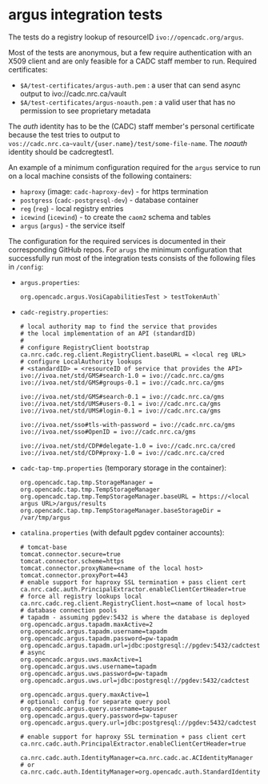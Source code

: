 # argus integration tests

The tests do a registry lookup of resourceID `ivo://opencadc.org/argus`.

Most of the tests are anonymous, but a few require authentication with an X509 client and are only feasible 
for a CADC staff member to run. Required certificates:
* `$A/test-certificates/argus-auth.pem` : a user that can send async output to ivo://cadc.nrc.ca/vault
* `$A/test-certificates/argus-noauth.pem` : a valid user that has no permission to see proprietary metadata

The _auth_ identity has to be the (CADC) staff member's personal certificate because the test tries to output
to `vos://cadc.nrc.ca~vault/{user.name}/test/some-file-name`. The _noauth_ identity should be cadcregtest1.

An example of a minimum configuration required for the `argus` service to run on a local machine consists of the
following containers:
- `haproxy` (image: `cadc-haproxy-dev`) - for https termination
- `postgress` (`cadc-postgresql-dev`) - database container
- `reg` (`reg`) - local registry entries
- `icewind` (`icewind`) - to create the `caom2` schema and tables
- `argus` (`argus`) - the service itself

The configuration for the required services is documented in their corresponding GitHub repos. For `arugs` the
minimum configuration that successfully run most of the integration tests consists of the following files in
`/config`:
- `argus.properties`:
    ```
    org.opencadc.argus.VosiCapabilitiesTest > testTokenAuth`
    ```
- `cadc-registry.properties`:
    ```
    # local authority map to find the service that provides
    # the local implementation of an API (standardID)
    #
    # configure RegistryClient bootstrap
    ca.nrc.cadc.reg.client.RegistryClient.baseURL = <local reg URL>
    # configure LocalAuthority lookups
    # <standardID> = <resourceID of service that provides the API>
    ivo://ivoa.net/std/GMS#search-1.0 = ivo://cadc.nrc.ca/gms
    ivo://ivoa.net/std/GMS#groups-0.1 = ivo://cadc.nrc.ca/gms

    ivo://ivoa.net/std/GMS#search-0.1 = ivo://cadc.nrc.ca/gms
    ivo://ivoa.net/std/UMS#users-0.1 = ivo://cadc.nrc.ca/gms
    ivo://ivoa.net/std/UMS#login-0.1 = ivo://cadc.nrc.ca/gms

    ivo://ivoa.net/sso#tls-with-password = ivo://cadc.nrc.ca/gms
    ivo://ivoa.net/sso#OpenID = ivo://cadc.nrc.ca/gms

    ivo://ivoa.net/std/CDP#delegate-1.0 = ivo://cadc.nrc.ca/cred
    ivo://ivoa.net/std/CDP#proxy-1.0 = ivo://cadc.nrc.ca/cred
    ```

- `cadc-tap-tmp.properties` (temporary storage in the container):
    ```
    org.opencadc.tap.tmp.StorageManager = org.opencadc.tap.tmp.TempStorageManager
    org.opencadc.tap.tmp.TempStorageManager.baseURL = https://<local argus URL>/argus/results
    org.opencadc.tap.tmp.TempStorageManager.baseStorageDir = /var/tmp/argus
  ```

- `catalina.properties` (with default pgdev container accounts):
    ```
    # tomcat-base
    tomcat.connector.secure=true
    tomcat.connector.scheme=https
    tomcat.connector.proxyName=<name of the local host>
    tomcat.connector.proxyPort=443
    # enable support for haproxy SSL termination + pass client cert
    ca.nrc.cadc.auth.PrincipalExtractor.enableClientCertHeader=true
    # force all registry lookups local
    ca.nrc.cadc.reg.client.RegistryClient.host=<name of local host>
    # database connection pools
    # tapadm - assuming pgdev:5432 is where the database is deployed
    org.opencadc.argus.tapadm.maxActive=2
    org.opencadc.argus.tapadm.username=tapadm
    org.opencadc.argus.tapadm.password=pw-tapadm
    org.opencadc.argus.tapadm.url=jdbc:postgresql://pgdev:5432/cadctest
    # async
    org.opencadc.argus.uws.maxActive=1
    org.opencadc.argus.uws.username=tapadm
    org.opencadc.argus.uws.password=pw-tapadm
    org.opencadc.argus.uws.url=jdbc:postgresql://pgdev:5432/cadctest
    
    org.opencadc.argus.query.maxActive=1
    # optional: config for separate query pool
    org.opencadc.argus.query.username=tapuser
    org.opencadc.argus.query.password=pw-tapuser
    org.opencadc.argus.query.url=jdbc:postgresql://pgdev:5432/cadctest
    
    # enable support for haproxy SSL termination + pass client cert
    ca.nrc.cadc.auth.PrincipalExtractor.enableClientCertHeader=true
    
    ca.nrc.cadc.auth.IdentityManager=ca.nrc.cadc.ac.ACIdentityManager
    # or ca.nrc.cadc.auth.IdentityManager=org.opencadc.auth.StandardIdentityManager
  ```

